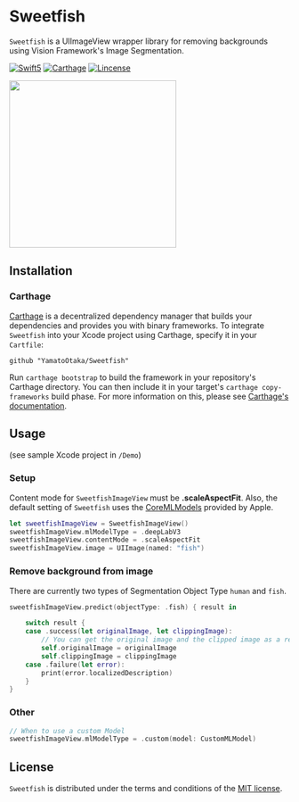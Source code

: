 # Sweetfish

`Sweetfish` is a UIImageView wrapper library for removing backgrounds using Vision Framework's Image Segmentation.

<a href="https://developer.apple.com/swift"><img alt="Swift5" src="https://img.shields.io/badge/language-Swift5-orange.svg"/></a>
<a href="https://github.com/Carthage/Carthage"><img alt="Carthage" src="https://img.shields.io/badge/Carthage-compatible-yellow.svg"/></a>
<a href="https://github.com/YamatoOtaka/Sweetfish/master/LICENSE"><img alt="Lincense" src="https://img.shields.io/badge/License-MIT-yellow.svg"/></a>

<img src="https://raw.githubusercontent.com/YamatoOtaka/Sweetfish/master/assets/sample.gif" height="300">


## Installation

### Carthage

[Carthage](https://github.com/Carthage/Carthage) is a decentralized dependency manager that builds your dependencies and provides you with binary frameworks. To integrate `Sweetfish` into your Xcode project using Carthage, specify it in your `Cartfile`:

```ogdl
github "YamatoOtaka/Sweetfish"
```

Run `carthage bootstrap` to build the framework in your repository's Carthage directory. You can then include it in your target's `carthage copy-frameworks` build phase. For more information on this, please see [Carthage's documentation](https://github.com/carthage/carthage#if-youre-building-for-ios-tvos-or-watchos).

## Usage

(see sample Xcode project in `/Demo`)

### Setup

Content mode for `SweetfishImageView` must be **.scaleAspectFit**. Also, the default setting of `Sweetfish` uses the [CoreMLModels](https://developer.apple.com/machine-learning/models/) provided by Apple.

```swift
let sweetfishImageView = SweetfishImageView()
sweetfishImageView.mlModelType = .deepLabV3
sweetfishImageView.contentMode = .scaleAspectFit
sweetfishImageView.image = UIImage(named: "fish")
```

### Remove background from image

There are currently two types of Segmentation Object Type `human` and `fish`.
```swift
sweetfishImageView.predict(objectType: .fish) { result in

    switch result {
    case .success(let originalImage, let clippingImage):
        // You can get the original image and the clipped image as a result.
        self.originalImage = originalImage
        self.clippingImage = clippingImage
    case .failure(let error):
        print(error.localizedDescription)
    }
}
```

### Other

```.swift
// When to use a custom Model
sweetfishImageView.mlModelType = .custom(model: CustomMLModel)
```

## License

`Sweetfish` is distributed under the terms and conditions of the [MIT license](https://github.com/YamatoOtaka/Sweetfish/master/LICENSE).
